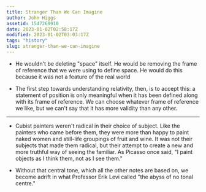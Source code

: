 ```yaml
---
title: Stranger Than We Can Imagine
author: John Higgs
assetid: 1547269910
date: 2023-01-02T02:58:17Z
modified: 2023-01-02T03:03:17Z
tags: "history"
slug: stranger-than-we-can-imagine
---
```


*  He wouldn't be deleting "space" itself. He would be removing the frame of reference that we were using to define space. He would do this because it was not a feature of the real world

*  The first step towards understanding relativity, then, is to accept this: a statement of position is only meaningful when it has been defined along with its frame of reference. We can choose whatever frame of reference we like, but we can't say that it has more validity than any other.

---

*  Cubist painters weren't radical in their choice of subject. Like the painters who came before them, they were more than happy to paint naked women and still-life groupings of fruit and wine. It was not their subjects that made them radical, but their attempt to create a new and more truthful way of seeing the familiar. As Picasso once said, "I paint objects as I think them, not as I see them."

*  Without that central tone, which all the other notes are based on, we become adrift in what Professor Erik Levi called "the abyss of no tonal centre." 

